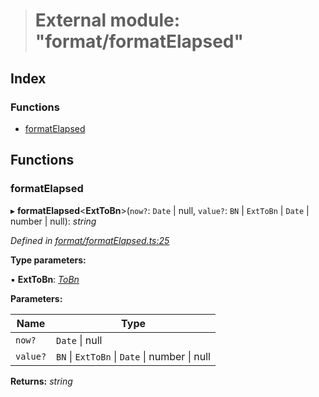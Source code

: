 > # External module: "format/formatElapsed"

## Index

### Functions

* [formatElapsed](_format_formatelapsed_.md#formatelapsed)

## Functions

###  formatElapsed

▸ **formatElapsed**<**ExtToBn**>(`now?`: `Date` | null, `value?`: `BN` | `ExtToBn` | `Date` | number | null): *string*

*Defined in [format/formatElapsed.ts:25](https://github.com/polkadot-js/common/blob/09e0b80/packages/util/src/format/formatElapsed.ts#L25)*

**Type parameters:**

▪ **ExtToBn**: *[ToBn](../interfaces/_types_.tobn.md)*

**Parameters:**

Name | Type |
------ | ------ |
`now?` | `Date` \| null |
`value?` | `BN` \| `ExtToBn` \| `Date` \| number \| null |

**Returns:** *string*